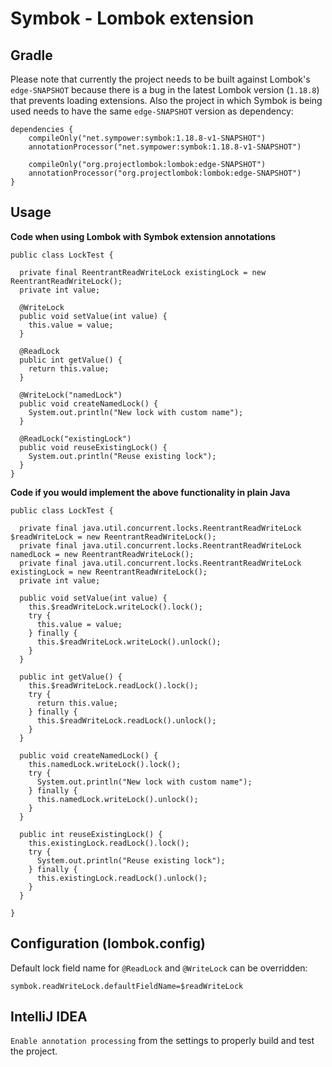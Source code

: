 # Symbok - Lombok extension

## Gradle
Please note that currently the project needs to be built against Lombok's `edge-SNAPSHOT` because there is a bug in the latest Lombok version (`1.18.8`) that prevents loading extensions. Also the project in which Symbok is being used needs to have the same `edge-SNAPSHOT` version as dependency:

    dependencies {
        compileOnly("net.sympower:symbok:1.18.8-v1-SNAPSHOT")
        annotationProcessor("net.sympower:symbok:1.18.8-v1-SNAPSHOT")
        
        compileOnly("org.projectlombok:lombok:edge-SNAPSHOT")
        annotationProcessor("org.projectlombok:lombok:edge-SNAPSHOT")
    }

## Usage
**Code when using Lombok with Symbok extension annotations**

    public class LockTest {
      
      private final ReentrantReadWriteLock existingLock = new ReentrantReadWriteLock();
      private int value;
    
      @WriteLock
      public void setValue(int value) {
        this.value = value;
      }
       
      @ReadLock 
      public int getValue() {
        return this.value;
      }
      
      @WriteLock("namedLock")
      public void createNamedLock() {
        System.out.println("New lock with custom name");
      }
      
      @ReadLock("existingLock")
      public void reuseExistingLock() {
        System.out.println("Reuse existing lock");
      }
    }

**Code if you would implement the above functionality in plain Java**

    public class LockTest {
      
      private final java.util.concurrent.locks.ReentrantReadWriteLock $readWriteLock = new ReentrantReadWriteLock();
      private final java.util.concurrent.locks.ReentrantReadWriteLock namedLock = new ReentrantReadWriteLock();  
      private final java.util.concurrent.locks.ReentrantReadWriteLock existingLock = new ReentrantReadWriteLock();  
      private int value;
        
      public void setValue(int value) {
        this.$readWriteLock.writeLock().lock();  
        try {
          this.value = value;
        } finally {
          this.$readWriteLock.writeLock().unlock();
        }
      }
      
      public int getValue() {
        this.$readWriteLock.readLock().lock();
        try {
          return this.value;
        } finally {
          this.$readWriteLock.readLock().unlock();
        }
      }
      
      public void createNamedLock() {
        this.namedLock.writeLock().lock();  
        try {
          System.out.println("New lock with custom name");
        } finally {
          this.namedLock.writeLock().unlock();
        }
      }
      
      public int reuseExistingLock() {
        this.existingLock.readLock().lock();
        try {
          System.out.println("Reuse existing lock");
        } finally {
          this.existingLock.readLock().unlock();
        }
      }
      
    }

## Configuration (lombok.config)
Default lock field name for `@ReadLock` and `@WriteLock` can be overridden:

    symbok.readWriteLock.defaultFieldName=$readWriteLock

## IntelliJ IDEA
`Enable annotation processing` from the settings to properly build and test the project.

